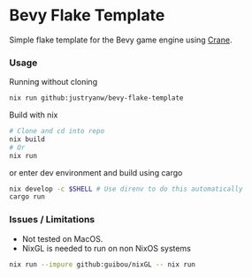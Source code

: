 # Bevy Flake Template
Simple flake template for the Bevy game engine using [Crane](https://github.com/ipetkov/crane).

### Usage

Running without cloning
```bash
nix run github:justryanw/bevy-flake-template
```

Build with nix
```bash
# Clone and cd into repo
nix build
# Or
nix run
```

or enter dev environment and build using cargo
```bash
nix develop -c $SHELL # Use direnv to do this automatically
cargo run
```

### Issues / Limitations

- Not tested on MacOS.
- NixGL is needed to run on non NixOS systems
```bash
nix run --impure github:guibou/nixGL -- nix run
```